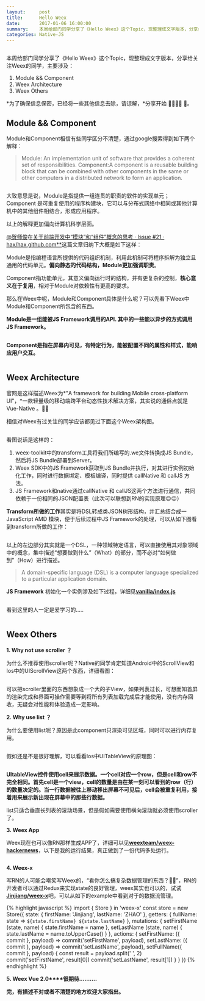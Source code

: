 ```yaml
---
layout:     post
title:      Hello Weex
date:       2017-01-06 16:00:00
summary:    本周给部门同学分享了《Hello Weex》这个Topic，现整理成文字版本，分享给关注Weex的同学，主要涉及:Module && Component、Weex Architecture、 Weex Others ...
categories: Native-JS
---
```


<img data-src="http://img.alicdn.com/tfs/TB1qlHxPXXXXXaFaXXXXXXXXXXX-2880-1800.jpg" class="lazyload" />

本周给部门同学分享了《Hello Weex》这个Topic，现整理成文字版本，分享给关注Weex的同学，主要涉及：

1. Module && Component
2. Weex Architecture
3. Weex Others

*为了确保信息保密，已经将一些其他信息去除，请谅解，*分享开始 👨‍👨‍👧‍👧 🤣。

## **Module && Component**

Module和Component相信有些同学区分不清楚，通过google搜索得到如下两个解释：

> Module: An implementation unit of software that provides a coherent set of responsibilities.
> Component:A component is a reusable building block that can be combined with other components in the same or other computers in a distributed network to form an application.

<img data-src="http://img.alicdn.com/tfs/TB1T6zwPXXXXXa2aXXXXXXXXXXX-440-317.png" class="lazyload" />

大致意思是说，Module是指提供一组连贯的职责的软件的实现单元；Component 是可重复使用的程序构建块，它可以与分布式网络中相同或其他计算机中的其他组件相结合，形成应用程序。

以上的解释更加偏向计算机科学层面。

[@贺师俊](https://www.zhihu.com/people/3ec3b166992a5a90a1083945d2490d38)在[关于前端开发中“模块”和“组件”概念的思考 · Issue #21 · hax/hax.github.com**](https://github.com/hax/hax.github.com/issues/21)这篇文章归纳下大概是如下这样：

Module是指编程语言所提供的代码组织机制，利用此机制可将程序拆解为独立且通用的代码单元。**偏向静态的代码结构，Module更加强调职责**。

Component指功能单元，其意义偏向运行时的结构，并有更复杂的控制，**核心意义在于复用**，相对于Module对依赖性有更高的要求。

那么在Weex中呢，Module和Component具体是什么呢？可以先看下Weex中Module和Component所包含的东西。

**Module是一组能被JS Framework调用的API. 其中的一些能以异步的方式调用JS Framework。**

<img data-src="//img.alicdn.com/tfs/TB10Qn_PXXXXXXFXXXXXXXXXXXX-1172-458.png" class="lazyload" />

**Component是指在屏幕内可见，有特定行为，能被配置不同的属性和样式，能响应用户交互。**

<img data-src="//img.alicdn.com/tfs/TB1NvfQPXXXXXcLXFXXXXXXXXXX-1322-766.png" class="lazyload" />

## **Weex Architecture**

官网是这样描述Weex为*"A framework for building Mobile cross-platform UI"，*一款轻量级的移动端跨平台动态性技术解决方案，其实说的通俗点就是Vue-Native 。🤔🤒

相信对Weex有过关注的同学应该都见过下面这个Weex架构图。

<img data-src="//img.alicdn.com/tfs/TB1EITwPXXXXXaCaXXXXXXXXXXX-852-566.png" class="lazyload" />


看图说话是这样的：

1. weex-toolkit中的transform工具将我们所编写的.we文件转换成JS Bundle，然后将JS Bundle部署到Server。
2. Weex SDK中的JS Framework获取到JS Bundle并执行，对其进行实例初始化工作，同时进行数据绑定、模板编译，同时提供 callNative 和 callJS 方法。
3. JS Framework和native通过callNative 和 callJS这两个方法进行通信，共同依赖于一份相同的JSON配置表（此次可以联想到RN的实现原理😉😉）

**Transform所做的工作**其实是将DSL转成类JSON树形结构，并汇总结合成一JavaScript AMD 模块，便于后续过程中JS Framework的处理，可以从如下图看到transform所做的工作：

<img data-src="//img.alicdn.com/tfs/TB1_hLfPXXXXXbgaVXXXXXXXXXX-2880-1800.jpg" class="lazyload img-zoom" />

以上的左边部分其实就是一个DSL，一种领域特定语言，可以直接使用其对象领域中的概念，集中描述“想要做到什么”（What）的部分，而不必对“如何做到”（How）进行描述。

> A domain-specific language (DSL) is a computer language specialized to a particular application domain.

**JS Framework** 初始化一个实例涉及如下过程，详细见[**vanilla/index.js**](https://link.zhihu.com/?target=https%3A//github.com/alibaba/weex/blob/master/html5/vanilla/index.js)

<img data-src="//img.alicdn.com/tfs/TB1CjTtPXXXXXa0apXXXXXXXXXX-1268-630.png" class="lazyload" />


看到这里的人一定是爱学习的.....

<img data-src="//img.alicdn.com/tfs/TB1Hc6BPXXXXXa1aXXXXXXXXXXX-400-361.png" class="lazyload" />

## **Weex Others**

**1. Why not use scroller ？**

为什么不推荐使用scroller呢？Native的同学肯定知道Android中的ScrollView和Ios中的UIScrollView这两个东西，详细看图：

<img data-src="//img.alicdn.com/tfs/TB1dgbFPXXXXXbDXVXXXXXXXXXX-1344-516.png" class="lazyload" />

可以把scroller里面的东西想象成一个大的子View，如果列表过长，可想而知首屏的渲染完成和界面可操作需要等到将所有列表加载完成后才能使用，没有内存回收，无疑会对性能和体验造成一定影响。

**2. Why use list ？**

为什么要使用list呢？原因是此component只渲染可见区域，同时可以进行内存复用。

<img data-src="//img.alicdn.com/tfs/TB1ObPUPXXXXXasXFXXXXXXXXXX-1168-824.png" class="lazyload" />

假如还是不是很好理解，可以看看Ios中UITableView的原理图：

<img data-src="//img.alicdn.com/tfs/TB1eSL4PXXXXXaPXXXXXXXXXXXX-1914-1485.jpg" class="lazyload" />


**UItableView控件使用cell来展示数据。一个cell对应一个row，但是cell和row不完全相同。首先cell是一个view，cell的数量是由在某一刻可以看到的row（行）的数量决定的。当一行数据被往上移动移出屏幕不可见后，cell会被重复利用，接着用来展示新出现在屏幕中的那些行数据。**

list只适合垂直长列表的滚动场景，但是假如需要使用横向滚动就必须使用scroller了。

**3. Weex App**

Weex现在也可以像RN那样生成APP了，详细可以见[**weexteam/weex-hackernews**](https:/github.com/weexteam/weex-hackernews)，以下是我的运行结果，真正做到了一份代码多处运行。

<img data-src="//img.alicdn.com/tfs/TB1cpfCPXXXXXbWaXXXXXXXXXXX-2822-1708.jpg" class="lazyload" />


**4. Weex-x**

写RN的人可能会嘲笑写Weex的，“看你怎么搞复杂数据管理的东西？👹👹”，RN的开发者可以通过Redux来实现state的良好管理，weex其实也可以的，试试[**Jinjiang/weex-x**](https://link.zhihu.com/?target=https%3A//github.com/Jinjiang/weex-x)吧，可以从如下的example中看到对于的数据流管理。

{% highlight javascript %}
import { Store } in 'weex-x'
const store = new Store({
  state: { firstName: 'Jinjiang', lastName: 'ZHAO' },
  getters: { fullName: state => `${state.firstName} ${state.lastName}` },
  mutations: {
    setFirstName (state, name) {
      state.firstName = name
    },
    setLastName (state, name) {
      state.lastName = name.toUpperCase()
    }
  },
  actions: {
    setFirstName: ({ commit }, payload) => commit('setFirstName', payload),
    setLastName: ({ commit }, payload) => commit('setLastName', payload),
    setFullName({ commit }, payload) {
      const result = payload.split(' ', 2)
      commit('setFirstName', result[0])
      commit('setLastName', result[1])
    }
  }
})
{% endhighlight %}

**5. Weex Vue 2.0****很期待..........**

**完，有描述不对或者不清楚的地方欢迎大家指出。**

